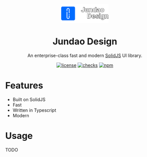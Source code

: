 <p align="center">
  <a href="https://design.jundao.app/" target="_blank"><img width="150" src="https://github.com/jundaoapp/design/blob/main/docs/banner.svg?raw=true" alt="Jundao Design banner"></a>
</p>

<h1 align="center">Jundao Design</h1>

<div align="center">

An enterprise-class fast and modern [SolidJS](https://www.solidjs.com) UI library.

[![license](https://img.shields.io/badge/license-MIT-1890ff.svg)](https://github.com/jundaoapp/design/blob/main/LICENSE)
[![checks](https://img.shields.io/github/checks-status/jundaoapp/design/main)](https://github.com/jundaoapp/design/actions)
[![npm](https://img.shields.io/npm/v/@jundao/design)](https://www.npmjs.com/package/@jundao/design)

</div>

# Features
* Built on SolidJS 
* Fast
* Written in Typescript
* Modern

# Usage
TODO